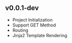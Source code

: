 v0.0.1-dev
-------
- Project Initialization
- Support GET Method
- Routing
- Jinja2 Template Rendering
